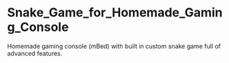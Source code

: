 # Snake_Game_for_Homemade_Gaming_Console
Homemade gaming console (mBed) with built in custom snake game full of advanced features.

